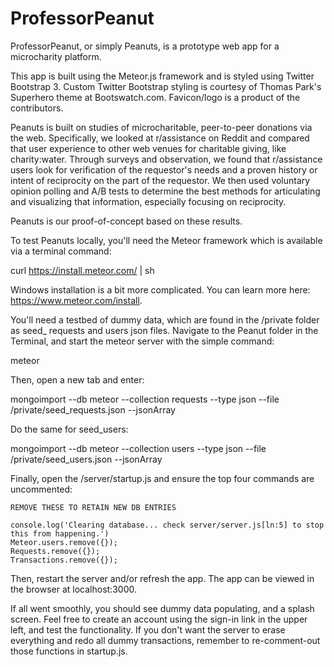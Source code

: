 ProfessorPeanut
================

ProfessorPeanut, or simply Peanuts, is a prototype web app for a microcharity platform.

This app is built using the Meteor.js framework and is styled using Twitter Bootstrap 3. Custom Twitter Bootstrap styling is courtesy of Thomas Park's Superhero theme at Bootswatch.com. Favicon/logo is a product of the contributors.

Peanuts is built on studies of microcharitable, peer-to-peer donations via the web. Specifically, we looked at r/assistance on Reddit and compared that user experience to other web venues for charitable giving, like charity:water. Through surveys and observation, we found that r/assistance users look for verification of the requestor's needs and a proven history or intent of reciprocity on the part of the requestor. We then used voluntary opinion polling and A/B tests to determine the best methods for articulating and visualizing that information, especially focusing on reciprocity.

Peanuts is our proof-of-concept based on these results.

To test Peanuts locally, you'll need the Meteor framework which is available via a terminal command:

  curl https://install.meteor.com/ | sh

Windows installation is a bit more complicated. You can learn more here: https://www.meteor.com/install.

You'll need a testbed of dummy data, which are found in the /private folder as seed_ requests and users json files. Navigate to the Peanut folder in the Terminal, and start the meteor server with the simple command:
  
  meteor
  
Then, open a new tab and enter:

  mongoimport --db meteor --collection requests --type json --file /private/seed_requests.json
--jsonArray

Do the same for seed_users:

  mongoimport --db meteor --collection users --type json --file /private/seed_users.json
--jsonArray

Finally, open the /server/startup.js and ensure the top four commands are uncommented:

	REMOVE THESE TO RETAIN NEW DB ENTRIES

	console.log('Clearing database... check server/server.js[ln:5] to stop this from happening.')
	Meteor.users.remove({});
	Requests.remove({});
	Transactions.remove({});

Then, restart the server and/or refresh the app. The app can be viewed in the browser at localhost:3000.

If all went smoothly, you should see dummy data populating, and a splash screen. Feel free to create an account using the sign-in link in the upper left, and test the functionality. If you don't want the server to erase everything and redo all dummy transactions, remember to re-comment-out those functions in startup.js.
